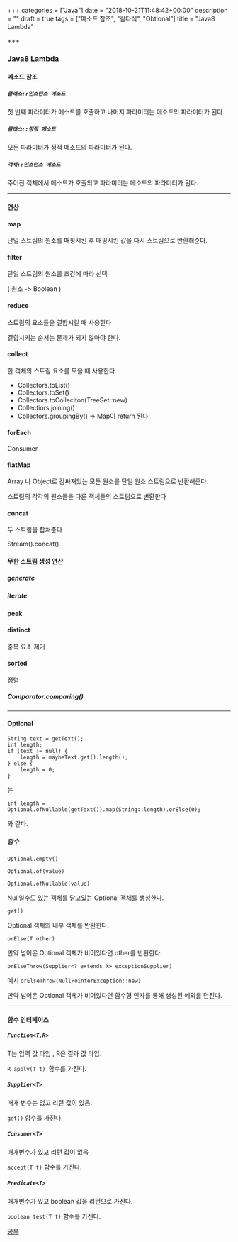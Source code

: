 +++
categories = ["Java"]
date = "2018-10-21T11:48:42+00:00"
description = ""
draft = true
tags = ["메소드 참조", "람다식", "Obtional"]
title = "Java8 Lambda"

+++
### Java8 Lambda

#### 메소드 참조

##### `클래스::인스턴스 메소드`

첫 번째 파라미터가 메소드를 호출하고 나머지 파라미터는 메소드의 파라미터가 된다.

##### `클래스::정적 메소드`

모든 파라미터가 정적 메소드의 파라미터가 된다.

##### `객체::인스턴스 메소드`

주어진 객체에서 메소드가 호출되고 파라미터는 메소드의 파라미터가 된다.

***

#### 연산

#### map

단일 스트림의 원소를 매핑시킨 후 매핑시킨 값을 다시 스트림으로 반환해준다.

#### filter

단일 스트림의 원소를 조건에 따라 선택

( 원소 -> Boolean )

#### reduce

스트림의 요소들을 결합시킬 때 사용한다

결합시키는 순서는 문제가 되지 않아야 한다.

#### collect

한 객체의 스트림 요소를 모을 때 사용한다.

* Collectors.toList()
* Collectors.toSet()
* Collectors.toColleciton(TreeSet::new)
* Collectiors.joining()
* Collectors.groupingBy() => Map이 return 된다.

#### forEach

Consumer

#### flatMap

Array 나 Object로 감싸져있는 모든 원소를 단일 원소 스트림으로 반환해준다.

스트림의 각각의 원소들을 다른 객체들의 스트림으로 변환한다

#### concat

두 스트림을 합쳐준다

Stream().concat()

#### 무한 스트림 생성 연산

##### generate

##### iterate

#### peek

#### distinct

중복 요소 제거

#### sorted

정렬

##### Comparator.comparing()

***

#### Optional

    String text = getText();
    int length;
    if (text != null) {
    	length = maybeText.get().length();
    } else {
    	length = 0;
    }

는

    int length = Optional.ofNullable(getText()).map(String::length).orElse(0);

와 같다.

##### 함수

`Optional.empty()`

`Optional.of(value)`

`Optional.ofNullable(value)`

Null일수도 있는 객체를 담고있는 Optional 객체를 생성한다.

`get()`

Optional 객체의 내부 객체를 반환한다.

`orElse(T other)`

만약 넘어온 Optional 객체가 비어있다면 other를 반환한다.

`orElseThrow(Supplier<? extends X> exceptionSupplier)`

예시 `orElseThrow(NullPointerException::new)`

만약 넘어온 Optional 객체가 비어있다면 함수형 인자를 통해 생성된 예외를 던진다.

***

#### 함수 인터페이스

##### `Function<T,R>`

T는 입력 값 타입 , R은 결과 값 타입.

`R apply(T t) `함수를 가진다.

##### `Supplier<T>`

매개 변수는 없고 리턴 값이 있음.

`get()` 함수를 가진다.

##### `Consumer<T>`

매개변수가 있고 리턴 값이 없음

`accept(T t)` 함수를 가진다.

##### `Predicate<T>`

매개변수가 있고 boolean 값을 리턴으로 가진다.

`boolean test(T t)` 함수를 가진다.

[공부](https://blog.jooq.org/2015/02/05/top-10-easy-performance-optimisations-in-java/)